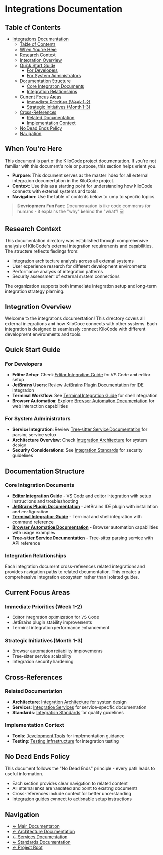 # Integrations Documentation
## Table of Contents

- [Integrations Documentation](#integrations-documentation)
  - [Table of Contents](#table-of-contents)
  - [When You're Here](#when-youre-here)
  - [Research Context](#research-context)
  - [Integration Overview](#integration-overview)
  - [Quick Start Guide](#quick-start-guide)
    - [For Developers](#for-developers)
    - [For System Administrators](#for-system-administrators)
  - [Documentation Structure](#documentation-structure)
    - [Core Integration Documents](#core-integration-documents)
    - [Integration Relationships](#integration-relationships)
  - [Current Focus Areas](#current-focus-areas)
    - [Immediate Priorities (Week 1-2)](#immediate-priorities-week-12)
    - [Strategic Initiatives (Month 1-3)](#strategic-initiatives-month-13)
  - [Cross-References](#crossreferences)
    - [Related Documentation](#related-documentation)
    - [Implementation Context](#implementation-context)
  - [No Dead Ends Policy](#no-dead-ends-policy)
  - [Navigation](#navigation)




## When You're Here

This document is part of the KiloCode project documentation. If you're not familiar with this
document's role or purpose, this section helps orient you.

- **Purpose**: This document serves as the master index for all external integration documentation
  in the KiloCode project.
- **Context**: Use this as a starting point for understanding how KiloCode connects with external
  systems and tools.
- **Navigation**: Use the table of contents below to jump to specific topics.

> **Development Fun Fact**: Documentation is like code comments for humans - it explains the "why"
> behind the "what"! 💻

## Research Context

This documentation directory was established through comprehensive analysis of KiloCode's external
integration requirements and capabilities. The structure reflects findings from:
- Integration architecture analysis across all external systems
- User experience research for different development environments
- Performance analysis of integration patterns
- Security assessment of external system connections

The organization supports both immediate integration setup and long-term integration strategy
planning.

## Integration Overview

Welcome to the integrations documentation! This directory covers all external integrations and how
KiloCode connects with other systems. Each integration is designed to seamlessly connect KiloCode
with different development environments and tools.

## Quick Start Guide

### For Developers

- **Editor Setup**: Check [Editor Integration Guide](EDITOR_INTEGRATION.md) for VS Code and editor
  setup
- **JetBrains Users**: Review [JetBrains Plugin Documentation](JETBRAINS_PLUGIN.md) for IDE
  integration
- **Terminal Workflow**: See [Terminal Integration Guide](TERMINAL_INTEGRATION.md) for shell
  integration
- **Browser Automation**: Explore [Browser Automation Documentation](BROWSER_AUTOMATION.md) for web
  interaction capabilities

### For System Administrators

- **Service Integration**: Review [Tree-sitter Service Documentation](TREE_SITTER_SERVICE.md) for
  parsing service setup
- **Architecture Overview**: Check [Integration Architecture](../architecture/README.md) for system
  design
- **Security Considerations**: See [Integration Standards](../standards/README.md) for security
  guidelines

## Documentation Structure

### Core Integration Documents

- **[Editor Integration Guide](EDITOR_INTEGRATION.md)** - VS Code and editor integration with setup
  instructions and troubleshooting
- **[JetBrains Plugin Documentation](JETBRAINS_PLUGIN.md)** - JetBrains IDE plugin with installation
  and configuration
- **[Terminal Integration Guide](TERMINAL_INTEGRATION.md)** - Terminal and shell integration with
  command reference
- **[Browser Automation Documentation](BROWSER_AUTOMATION.md)** - Browser automation capabilities
  with usage examples
- **[Tree-sitter Service Documentation](TREE_SITTER_SERVICE.md)** - Tree-sitter parsing service with
  API reference

### Integration Relationships

Each integration document cross-references related integrations and provides navigation paths to
related documentation. This creates a comprehensive integration ecosystem rather than isolated
guides.

## Current Focus Areas

### Immediate Priorities (Week 1-2)
- Editor integration optimization for VS Code
- JetBrains plugin stability improvements
- Terminal integration performance enhancement

### Strategic Initiatives (Month 1-3)
- Browser automation reliability improvements
- Tree-sitter service scalability
- Integration security hardening

## Cross-References

### Related Documentation

- **Architecture**: [Integration Architecture](../architecture/README.md) for system design
- **Services**: [Integration Services](../services/README.md) for service-specific documentation
- **Standards**: [Integration Standards](../standards/README.md) for quality guidelines

### Implementation Context

- **Tools**: [Development Tools](../tools/README.md) for implementation guidance
- **Testing**: [Testing Infrastructure](../testing/TESTING_STRATEGY.md) for integration testing

## No Dead Ends Policy

This document follows the "No Dead Ends" principle - every path leads to useful information.
- Each section provides clear navigation to related content
- All internal links are validated and point to existing documents
- Cross-references include context for better understanding
- Integration guides connect to actionable setup instructions

## Navigation
- [← Main Documentation](../README.md)
- [← Architecture Documentation](../architecture/README.md)
- [← Services Documentation](../services/README.md)
- [← Standards Documentation](../standards/README.md)
- [← Project Root](../README.md)
